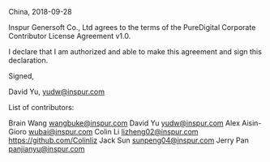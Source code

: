 China, 2018-09-28

Inspur Genersoft Co., Ltd agrees to the terms of the PureDigital Corporate Contributor
License Agreement v1.0.

I declare that I am authorized and able to make this agreement and sign this
declaration.

Signed,

David Yu, yudw@inspur.com

List of contributors:

Brain Wang wangbuke@inspur.com
David Yu yudw@inspur.com
Alex Aisin-Gioro wubai@inspur.com
Colin Li lizheng02@inspur.com https://github.com/Colinliz
Jack Sun sunpeng04@inspur.com 
Jerry Pan panjianyu@inspur.com

